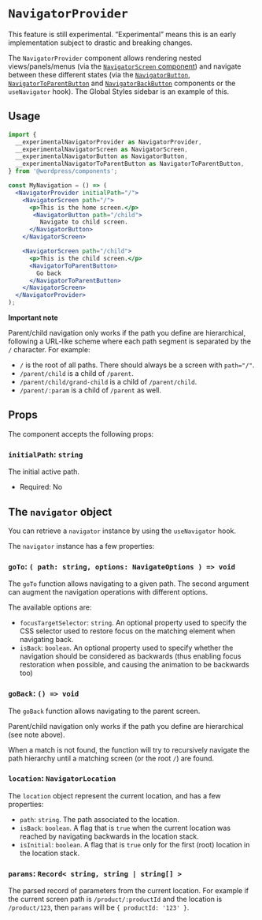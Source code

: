 # `NavigatorProvider`

<div class="callout callout-alert">
This feature is still experimental. “Experimental” means this is an early implementation subject to drastic and breaking changes.
</div>

The `NavigatorProvider` component allows rendering nested views/panels/menus (via the [`NavigatorScreen` component](/packages/components/src/navigator/navigator-screen/README.md)) and navigate between these different states (via the [`NavigatorButton`](/packages/components/src/navigator/navigator-button/README.md), [`NavigatorToParentButton`](/packages/components/src/navigator/navigator-to-parent-button/README.md) and [`NavigatorBackButton`](/packages/components/src/navigator/navigator-back-button/README.md) components or the `useNavigator` hook). The Global Styles sidebar is an example of this.

## Usage

```jsx
import {
  __experimentalNavigatorProvider as NavigatorProvider,
  __experimentalNavigatorScreen as NavigatorScreen,
  __experimentalNavigatorButton as NavigatorButton,
  __experimentalNavigatorToParentButton as NavigatorToParentButton,
} from '@wordpress/components';

const MyNavigation = () => (
  <NavigatorProvider initialPath="/">
    <NavigatorScreen path="/">
      <p>This is the home screen.</p>
       <NavigatorButton path="/child">
         Navigate to child screen.
      </NavigatorButton>
    </NavigatorScreen>

    <NavigatorScreen path="/child">
      <p>This is the child screen.</p>
      <NavigatorToParentButton>
        Go back
      </NavigatorToParentButton>
    </NavigatorScreen>
  </NavigatorProvider>
);
```
**Important note**

Parent/child navigation only works if the path you define are hierarchical, following a URL-like scheme where each path segment is separated by the `/` character.
For example:
- `/` is the root of all paths. There should always be a screen with `path="/"`.
- `/parent/child` is a child of `/parent`.
- `/parent/child/grand-child` is a child of `/parent/child`.
- `/parent/:param` is a child of `/parent` as well.

## Props

The component accepts the following props:

### `initialPath`: `string`

The initial active path.

-   Required: No

## The `navigator` object

You can retrieve a `navigator` instance by using the `useNavigator` hook.

The `navigator` instance has a few properties:

### `goTo`: `( path: string, options: NavigateOptions ) => void`

The `goTo` function allows navigating to a given path. The second argument can augment the navigation operations with different options.

The available options are:

- `focusTargetSelector`: `string`. An optional property used to specify the CSS selector used to restore focus on the matching element when navigating back.
- `isBack`: `boolean`. An optional property used to specify whether the navigation should be considered as backwards (thus enabling focus restoration when possible, and causing the animation to be backwards too)

### `goBack`: `() => void`

The `goBack` function allows navigating to the parent screen.

Parent/child navigation only works if the path you define are hierarchical (see note above).

When a match is not found, the function will try to recursively navigate the path hierarchy until a matching screen (or the root `/`) are found.

### `location`: `NavigatorLocation`

The `location` object represent the current location, and has a few properties:

- `path`: `string`. The path associated to the location.
- `isBack`: `boolean`. A flag that is `true` when the current location was reached by navigating backwards in the location stack.
- `isInitial`: `boolean`. A flag that is `true` only for the first (root) location in the location stack.

### `params`: `Record< string, string | string[] >`

The parsed record of parameters from the current location. For example if the current screen path is `/product/:productId` and the location is `/product/123`, then `params` will be `{ productId: '123' }`.
